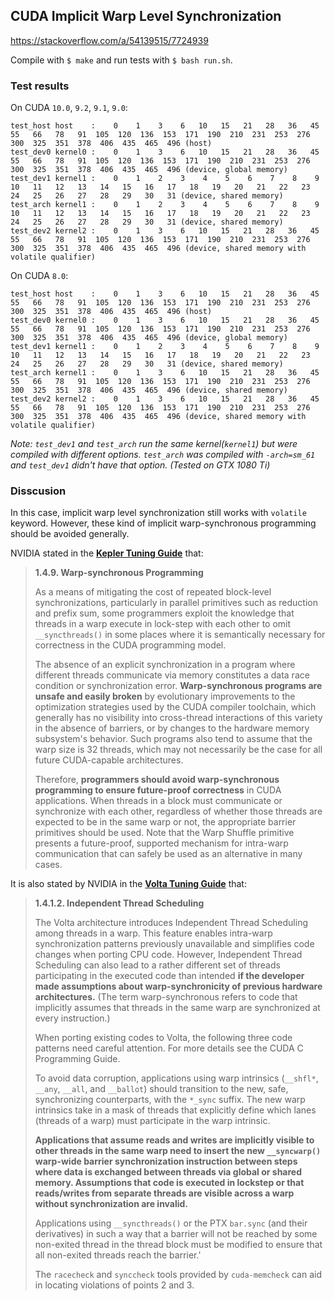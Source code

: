 ## CUDA Implicit Warp Level Synchronization

https://stackoverflow.com/a/54139515/7724939

Compile with `$ make` and run tests with `$ bash run.sh`.

### Test results

On CUDA `10.0`, `9.2`, `9.1`, `9.0`:

```
test_host host    :    0    1    3    6   10   15   21   28   36   45   55   66   78   91  105  120  136  153  171  190  210  231  253  276  300  325  351  378  406  435  465  496 (host)
test_dev0 kernel0 :    0    1    3    6   10   15   21   28   36   45   55   66   78   91  105  120  136  153  171  190  210  231  253  276  300  325  351  378  406  435  465  496 (device, global memory)
test_dev1 kernel1 :    0    1    2    3    4    5    6    7    8    9   10   11   12   13   14   15   16   17   18   19   20   21   22   23   24   25   26   27   28   29   30   31 (device, shared memory)
test_arch kernel1 :    0    1    2    3    4    5    6    7    8    9   10   11   12   13   14   15   16   17   18   19   20   21   22   23   24   25   26   27   28   29   30   31 (device, shared memory)
test_dev2 kernel2 :    0    1    3    6   10   15   21   28   36   45   55   66   78   91  105  120  136  153  171  190  210  231  253  276  300  325  351  378  406  435  465  496 (device, shared memory with volatile qualifier)
```

On CUDA `8.0`:

```
test_host host    :    0    1    3    6   10   15   21   28   36   45   55   66   78   91  105  120  136  153  171  190  210  231  253  276  300  325  351  378  406  435  465  496 (host)
test_dev0 kernel0 :    0    1    3    6   10   15   21   28   36   45   55   66   78   91  105  120  136  153  171  190  210  231  253  276  300  325  351  378  406  435  465  496 (device, global memory)
test_dev1 kernel1 :    0    1    2    3    4    5    6    7    8    9   10   11   12   13   14   15   16   17   18   19   20   21   22   23   24   25   26   27   28   29   30   31 (device, shared memory)
test_arch kernel1 :    0    1    3    6   10   15   21   28   36   45   55   66   78   91  105  120  136  153  171  190  210  231  253  276  300  325  351  378  406  435  465  496 (device, shared memory)
test_dev2 kernel2 :    0    1    3    6   10   15   21   28   36   45   55   66   78   91  105  120  136  153  171  190  210  231  253  276  300  325  351  378  406  435  465  496 (device, shared memory with volatile qualifier)
```

*Note: `test_dev1` and `test_arch` run the same kernel(`kernel1`) but were compiled with different options. `test_arch` was compiled with `-arch=sm_61` and `test_dev1` didn't have that option. (Tested on GTX 1080 Ti)*

### Disscusion

In this case, implicit warp level synchronization still works with `volatile` keyword. However, these kind of implicit warp-synchronous programming should be avoided generally.

NVIDIA stated in the [**Kepler Tuning Guide**](https://docs.nvidia.com/cuda/kepler-tuning-guide/index.html#warp-synchronous) that:

> **1.4.9. Warp-synchronous Programming**
>
> As a means of mitigating the cost of repeated block-level synchronizations, particularly in parallel primitives such as reduction and prefix sum, some programmers exploit the knowledge that threads in a warp execute in lock-step with each other to omit `__syncthreads()` in some places where it is semantically necessary for correctness in the CUDA programming model.
>
> The absence of an explicit synchronization in a program where different threads communicate via memory constitutes a data race condition or synchronization error. **Warp-synchronous programs are unsafe and easily broken** by evolutionary improvements to the optimization strategies used by the CUDA compiler toolchain, which generally has no visibility into cross-thread interactions of this variety in the absence of barriers, or by changes to the hardware memory subsystem's behavior. Such programs also tend to assume that the warp size is 32 threads, which may not necessarily be the case for all future CUDA-capable architectures.
>
> Therefore, **programmers should avoid warp-synchronous programming to ensure future-proof correctness** in CUDA applications. When threads in a block must communicate or synchronize with each other, regardless of whether those threads are expected to be in the same warp or not, the appropriate barrier primitives should be used. Note that the Warp Shuffle primitive presents a future-proof, supported mechanism for intra-warp communication that can safely be used as an alternative in many cases.

It is also stated by NVIDIA in the [**Volta Tuning Guide**](https://docs.nvidia.com/cuda/volta-tuning-guide/index.html#sm-independent-thread-scheduling) that:

> **1.4.1.2. Independent Thread Scheduling**
>
> The Volta architecture introduces Independent Thread Scheduling among threads in a warp. This feature enables intra-warp synchronization patterns previously unavailable and simplifies code changes when porting CPU code. However, Independent Thread Scheduling can also lead to a rather different set of threads participating in the executed code than intended **if the developer made assumptions about warp-synchronicity of previous hardware architectures.** (The term warp-synchronous refers to code that implicitly assumes that threads in the same warp are synchronized at every instruction.)
>
> When porting existing codes to Volta, the following three code patterns need careful attention. For more details see the CUDA C Programming Guide.
>
> To avoid data corruption, applications using warp intrinsics (`__shfl*`, `__any`, `__all`, and `__ballot`) should transition to the new, safe, synchronizing counterparts, with the `*_sync` suffix. The new warp intrinsics take in a mask of threads that explicitly define which lanes (threads of a warp) must participate in the warp intrinsic.
>
> **Applications that assume reads and writes are implicitly visible to other threads in the same warp need to insert the new `__syncwarp()` warp-wide barrier synchronization instruction between steps where data is exchanged between threads via global or shared memory. Assumptions that code is executed in lockstep or that reads/writes from separate threads are visible across a warp without synchronization are invalid.**
>
> Applications using `__syncthreads()` or the PTX `bar.sync` (and their derivatives) in such a way that a barrier will not be reached by some non-exited thread in the thread block must be modified to ensure that all non-exited threads reach the barrier.'
>
> The `racecheck` and `synccheck` tools provided by `cuda-memcheck` can aid in locating violations of points 2 and 3.
